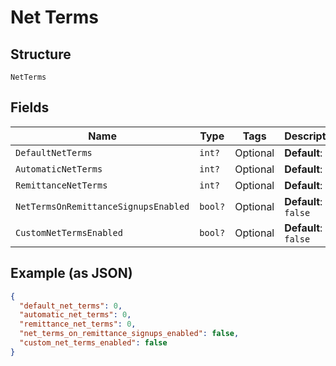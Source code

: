 
# Net Terms

## Structure

`NetTerms`

## Fields

| Name | Type | Tags | Description |
|  --- | --- | --- | --- |
| `DefaultNetTerms` | `int?` | Optional | **Default**: `0` |
| `AutomaticNetTerms` | `int?` | Optional | **Default**: `0` |
| `RemittanceNetTerms` | `int?` | Optional | **Default**: `0` |
| `NetTermsOnRemittanceSignupsEnabled` | `bool?` | Optional | **Default**: `false` |
| `CustomNetTermsEnabled` | `bool?` | Optional | **Default**: `false` |

## Example (as JSON)

```json
{
  "default_net_terms": 0,
  "automatic_net_terms": 0,
  "remittance_net_terms": 0,
  "net_terms_on_remittance_signups_enabled": false,
  "custom_net_terms_enabled": false
}
```

